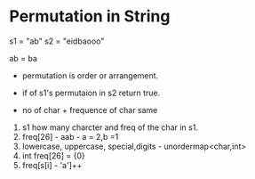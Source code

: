 # Permutation in String

s1 = "ab" s2 = "eidbaooo"

ab = ba

- permutation is order or arrangement.

- if of s1's permutaion in s2 return true.
- no of char + frequence of char same

1) s1 how many charcter and freq of the char in s1.
2) freq[26] - aab - a = 2,b =1
3) lowercase, uppercase, special,digits - unordermap<char,int>
4) int freq[26] = {0}
5) freq[s[i] - 'a']++
 